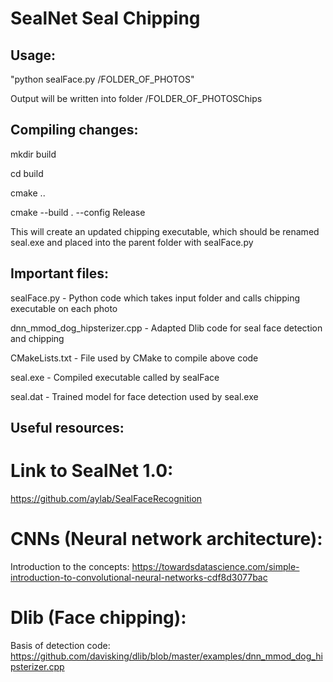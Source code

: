 # SealNet Seal Chipping

## Usage:

"python sealFace.py /FOLDER_OF_PHOTOS"

Output will be written into folder /FOLDER_OF_PHOTOSChips


## Compiling changes:
 
mkdir build

cd build

cmake ..

cmake --build . --config Release

This will create an updated chipping executable, which should be renamed seal.exe and placed into the parent folder with sealFace.py


## Important files:

sealFace.py - Python code which takes input folder and calls chipping executable on each photo

dnn_mmod_dog_hipsterizer.cpp - Adapted Dlib code for seal face detection and chipping

CMakeLists.txt - File used by CMake to compile above code

seal.exe - Compiled executable called by sealFace

seal.dat - Trained model for face detection used by seal.exe



## Useful resources:

# Link to SealNet 1.0:
https://github.com/aylab/SealFaceRecognition

# CNNs (Neural network architecture):

Introduction to the concepts: https://towardsdatascience.com/simple-introduction-to-convolutional-neural-networks-cdf8d3077bac

# Dlib (Face chipping):

Basis of detection code: https://github.com/davisking/dlib/blob/master/examples/dnn_mmod_dog_hipsterizer.cpp
